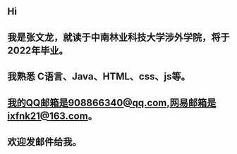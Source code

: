 ## Hi

## 我是张文龙，就读于中南林业科技大学涉外学院，将于2022年毕业。  
  
## 我熟悉 C语言、Java、HTML、css、js等。  
  
## 我的QQ邮箱是908866340@qq.com,网易邮箱是ixfnk21@163.com。  
  
## 欢迎发邮件给我。  





<!--
**zhang-wenlong/zhang-wenlong** is a ✨ _special_ ✨ repository because its `README.md` (this file) appears on your GitHub profile.



- 🔭 I’m currently working on ...
- 🌱 I’m currently learning ...
- 👯 I’m looking to collaborate on ...
- 🤔 I’m looking for help with ...
- 💬 Ask me about ...
- 📫 How to reach me: ...
- 😄 Pronouns: ...
- ⚡ Fun fact: ...
-->
